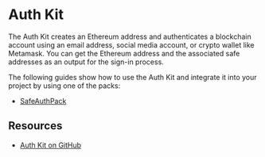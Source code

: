# Auth Kit

The Auth Kit creates an Ethereum address and authenticates a blockchain account using an email address, social media account, or crypto wallet like Metamask. You can get the Ethereum address and the associated safe addresses as an output for the sign-in process.

The following guides show how to use the Auth Kit and integrate it into your project by using one of the packs:

- [SafeAuthPack](./safe-auth.md)

## Resources

- [Auth Kit on GitHub](https://github.com/safe-global/safe-core-sdk/tree/main/packages/auth-kit)
